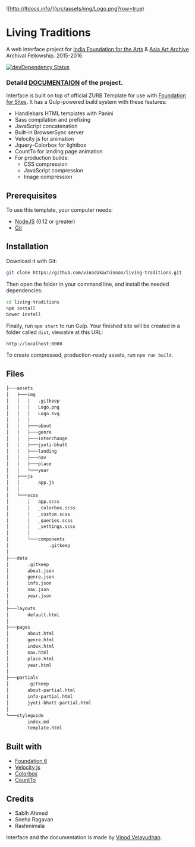 ![http://ltdocs.info/](src/assets/img/Logo.png?row=true)

# Living Traditions

A web interface project for [India Foundation for the Arts](http://www.indiaifa.org/) & [Asia Art Archive](http://www.aaa.org.hk/) Archival Fellowship. 2015-2016

[![devDependency Status](https://david-dm.org/zurb/foundation-zurb-template/dev-status.svg)](https://david-dm.org/zurb/foundation-zurb-template#info=devDependencies)

### Detaild [DOCUMENTAION](http://ltdocs.info/) of the project.

Interface is built on top of official ZURB Template for use with [Foundation for Sites](http://foundation.zurb.com/sites). It has a Gulp-powered build system with these features:

- Handlebars HTML templates with Panini
- Sass compilation and prefixing
- JavaScript concatenation
- Built-in BrowserSync server
- Velocity js for animation
- Jquery-Colorbox for lightbox
- CountTo for landing page animation
- For production builds:
  - CSS compression
  - JavaScript compression
  - Image compression

## Prerequisites

To use this template, your computer needs:

- [NodeJS](https://nodejs.org/en/) (0.12 or greater)
- [Git](https://git-scm.com/)

## Installation

Download it with Git:

```bash
git clone https://github.com/vinodakachinnan/living-traditions.git
```

Then open the folder in your command line, and install the needed dependencies:

```bash
cd living-traditions
npm install
bower install
```

Finally, run `npm start` to run Gulp. Your finished site will be created in a folder called `dist`, viewable at this URL:

```
http://localhost:8000
```

To create compressed, production-ready assets, run `npm run build`.

## Files

```txt
├───assets
│   ├───img
│   │   │   .gitkeep
│   │   │   Logo.png
│   │   │   Logo.svg
│   │   │
│   │   ├───about
│   │   ├───genre
│   │   ├───interchange
│   │   ├───jyoti-bhatt
│   │   ├───landing
│   │   ├───nav
│   │   ├───place
│   │   └───year
│   ├───js
│   │       app.js
│   │
│   └───scss
│       │   app.scss
│       │   _colorbox.scss
│       │   _custom.scss
│       │   _queries.scss
│       │   _settings.scss
│       │
│       └───components
│               .gitkeep
│
├───data
│       .gitkeep
│       about.json
│       genre.json
│       info.json
│       nav.json
│       year.json
│
├───layouts
│       default.html
│
├───pages
│       about.html
│       genre.html
│       index.html
│       nav.html
│       place.html
│       year.html
│
├───partials
│       .gitkeep
│       about-partial.html
│       info-partial.html
│       jyoti-bhatt-partial.html
│
└───styleguide
        index.md
        template.html
```

## Built with

* [Foundation 6](http://foundation.zurb.com/)
* [Velocity js](http://velocityjs.org/)
* [Colorbox](http://www.jacklmoore.com/colorbox/)
* [CountTo](https://github.com/mhuggins/jquery-countTo)

## Credits

* Sabih Ahmed
* Sneha Ragavan
* Rashmimala

Interface and the documentation is made by [Vinod Velayudhan](vinodaschinnan@gmail.com).